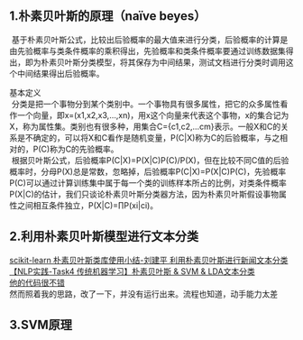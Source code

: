 ## 1.朴素贝叶斯的原理（naïve beyes）   
&nbsp;基于朴素贝叶斯公式，比较出后验概率的最大值来进行分类，后验概率的计算是由先验概率与类条件概率的乘积得出，先验概率和类条件概率要通过训练数据集得出，即为朴素贝叶斯分类模型，将其保存为中间结果，测试文档进行分类时调用这个中间结果得出后验概率。

基本定义    
&nbsp;分类是把一个事物分到某个类别中。一个事物具有很多属性，把它的众多属性看作一个向量，即x=(x1,x2,x3,…,xn)，用x这个向量来代表这个事物，x的集合记为X，称为属性集。类别也有很多种，用集合C={c1,c2,…cm}表示。一般X和C的关系是不确定的，可以将X和C看作是随机变量，P(C|X)称为C的后验概率，与之相对的，P(C)称为C的先验概率。    
&nbsp;根据贝叶斯公式，后验概率P(C|X)=P(X|C)P(C)/P(X)，但在比较不同C值的后验概率时，分母P(X)总是常数，忽略掉，后验概率P(C|X)=P(X|C)P(C)，先验概率P(C)可以通过计算训练集中属于每一个类的训练样本所占的比例，对类条件概率P(X|C)的估计，我们只谈论朴素贝叶斯分类器方法，因为朴素贝叶斯假设事物属性之间相互条件独立，P(X|C)=∏P(xi|ci)。   

## 2.利用朴素贝叶斯模型进行文本分类   
[scikit-learn 朴素贝叶斯类库使用小结-刘建平 ](https://www.cnblogs.com/pinard/p/6074222.html)
[利用朴素贝叶斯进行新闻文本分类](https://blog.csdn.net/zheng_weibin/article/details/82773323)   
[【NLP实践-Task4 传统机器学习】朴素贝叶斯 & SVM & LDA文本分类](https://blog.csdn.net/yyy430/article/details/88346920)    
[他的代码很不错](https://blog.csdn.net/chen_yiwei/article/details/88354971#Thucnews_9)   
然而照着我的思路，改了一下，并没有运行出来。流程也知道，动手能力太差   
## 3.SVM原理   
